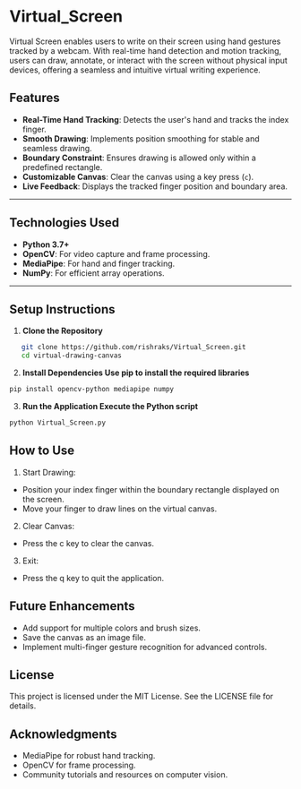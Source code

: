 # Virtual_Screen

Virtual Screen enables users to write on their screen using hand gestures tracked by a webcam. With real-time hand detection and motion tracking, users can draw, annotate, or interact with the screen without physical input devices, offering a seamless and intuitive virtual writing experience.

## Features

- **Real-Time Hand Tracking**: Detects the user's hand and tracks the index finger.
- **Smooth Drawing**: Implements position smoothing for stable and seamless drawing.
- **Boundary Constraint**: Ensures drawing is allowed only within a predefined rectangle.
- **Customizable Canvas**: Clear the canvas using a key press (`c`).
- **Live Feedback**: Displays the tracked finger position and boundary area.

---

## Technologies Used

- **Python 3.7+**
- **OpenCV**: For video capture and frame processing.
- **MediaPipe**: For hand and finger tracking.
- **NumPy**: For efficient array operations.

---

## Setup Instructions

1. **Clone the Repository**

```bash
   git clone https://github.com/rishraks/Virtual_Screen.git
   cd virtual-drawing-canvas
```

2. **Install Dependencies Use pip to install the required libraries**

```bash
pip install opencv-python mediapipe numpy
```

3. **Run the Application Execute the Python script**

```bash
python Virtual_Screen.py
```

## How to Use

1. Start Drawing:

- Position your index finger within the boundary rectangle displayed on the screen.
- Move your finger to draw lines on the virtual canvas.

2. Clear Canvas:

- Press the c key to clear the canvas.

3. Exit:

- Press the q key to quit the application.



## Future Enhancements
- Add support for multiple colors and brush sizes.
- Save the canvas as an image file.
- Implement multi-finger gesture recognition for advanced controls.


## License
This project is licensed under the MIT License. See the LICENSE file for details.

## Acknowledgments
- MediaPipe for robust hand tracking.
- OpenCV for frame processing.
- Community tutorials and resources on computer vision.